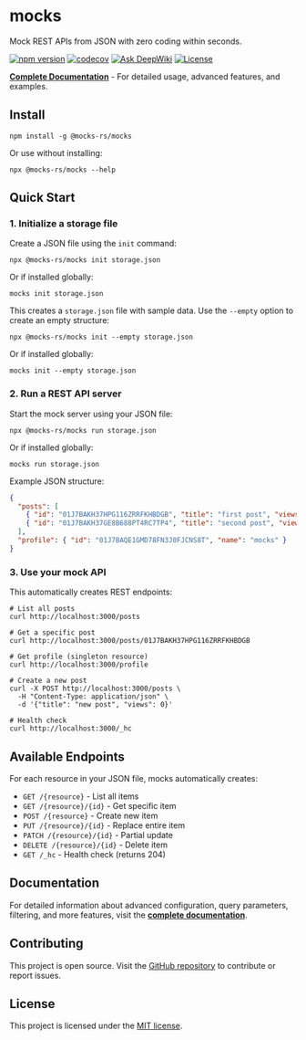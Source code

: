 # mocks

Mock REST APIs from JSON with zero coding within seconds.

[![npm version](https://img.shields.io/npm/v/@mocks-rs/mocks.svg)](https://www.npmjs.com/package/@mocks-rs/mocks)
[![codecov](https://codecov.io/gh/mocks-rs/mocks/branch/main/graph/badge.svg?token=1WZ0YCZK9J)](https://codecov.io/gh/mocks-rs/mocks)
[![Ask DeepWiki](https://deepwiki.com/badge.svg)](https://deepwiki.com/mocks-rs/mocks)
[![License](https://img.shields.io/github/license/mocks-rs/mocks)](https://github.com/mocks-rs/mocks/blob/main/LICENSE)

**[Complete Documentation](https://mocks-rs.github.io/mocks)** - For detailed usage, advanced features, and examples.

## Install

```shell
npm install -g @mocks-rs/mocks
```

Or use without installing:

```shell
npx @mocks-rs/mocks --help
```

## Quick Start

### 1. Initialize a storage file

Create a JSON file using the `init` command:

```shell
npx @mocks-rs/mocks init storage.json
```

Or if installed globally:

```shell
mocks init storage.json
```

This creates a `storage.json` file with sample data. Use the `--empty` option to create an empty structure:

```shell
npx @mocks-rs/mocks init --empty storage.json
```

Or if installed globally:

```shell
mocks init --empty storage.json
```

### 2. Run a REST API server

Start the mock server using your JSON file:

```shell
npx @mocks-rs/mocks run storage.json
```

Or if installed globally:

```shell
mocks run storage.json
```

Example JSON structure:

```json
{
  "posts": [
    { "id": "01J7BAKH37HPG116ZRRFKHBDGB", "title": "first post", "views": 100 },
    { "id": "01J7BAKH37GE8B688PT4RC7TP4", "title": "second post", "views": 10 }
  ],
  "profile": { "id": "01J7BAQE1GMD78FN3J0FJCNS8T", "name": "mocks" }
}
```

### 3. Use your mock API

This automatically creates REST endpoints:

```shell
# List all posts
curl http://localhost:3000/posts

# Get a specific post
curl http://localhost:3000/posts/01J7BAKH37HPG116ZRRFKHBDGB

# Get profile (singleton resource)
curl http://localhost:3000/profile

# Create a new post
curl -X POST http://localhost:3000/posts \
  -H "Content-Type: application/json" \
  -d '{"title": "new post", "views": 0}'

# Health check
curl http://localhost:3000/_hc
```

## Available Endpoints

For each resource in your JSON file, mocks automatically creates:

- `GET /{resource}` - List all items
- `GET /{resource}/{id}` - Get specific item  
- `POST /{resource}` - Create new item
- `PUT /{resource}/{id}` - Replace entire item
- `PATCH /{resource}/{id}` - Partial update
- `DELETE /{resource}/{id}` - Delete item
- `GET /_hc` - Health check (returns 204)

## Documentation

For detailed information about advanced configuration, query parameters, filtering, and more features, visit the **[complete documentation](https://mocks-rs.github.io/mocks)**.

## Contributing

This project is open source. Visit the [GitHub repository](https://github.com/mocks-rs/mocks) to contribute or report issues.

## License

This project is licensed under the [MIT license](https://github.com/mocks-rs/mocks/blob/main/LICENSE).